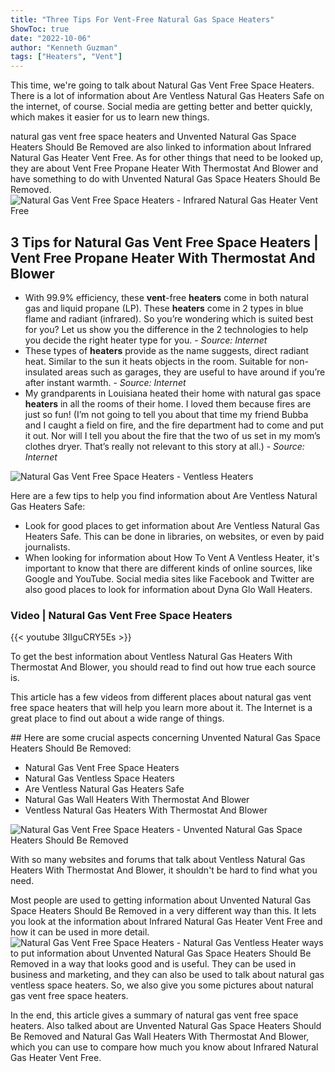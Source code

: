 ```yaml
---
title: "Three Tips For Vent-Free Natural Gas Space Heaters"
ShowToc: true 
date: "2022-10-06"
author: "Kenneth Guzman" 
tags: ["Heaters", "Vent"]
---
```


	
This time, we're going to talk about Natural Gas Vent Free Space Heaters. There is a lot of information about Are Ventless Natural Gas Heaters Safe on the internet, of course. Social media are getting better and better quickly, which makes it easier for us to learn new things.

natural gas vent free space heaters and Unvented Natural Gas Space Heaters Should Be Removed are also linked to information about Infrared Natural Gas Heater Vent Free. As for other things that need to be looked up, they are about Vent Free Propane Heater With Thermostat And Blower and have something to do with Unvented Natural Gas Space Heaters Should Be Removed.
<img loading="lazy" src="http://theoldvictorian.com/blog/wp-content/uploads/2010/11/IMG_1223.jpg" onerror="this.onerror=null;this.src='https://blogger.googleusercontent.com/img/a/AVvXsEhe7F7TRXHtjiKvHb5vS7DmnxvpHiDyoYyYvm1nHB3Qp2_w3BnM6A2eq4v7FYxCC9bfZt3a9vIMtAYEKUiaDQbHMg-ViyGmRIj39MLp0bGFfgfYw1Dc9q_H-T0wiTm3l0Uq42dETrN9eC8aGJ9_IORZsxST1AcLR7np1koOfcc7tnHa4S8Mwz_xD9d0=s16000';" alt="Natural Gas Vent Free Space Heaters - Infrared Natural Gas Heater Vent Free" >

## 3 Tips for Natural Gas Vent Free Space Heaters | Vent Free Propane Heater With Thermostat And Blower
-   With 99.9% efficiency, these **vent**-free **heaters** come in both natural gas and liquid propane (LP). These **heaters** come in 2 types in blue flame and radiant (infrared). So you’re wondering which is suited best for you? Let us show you the difference in the 2 technologies to help you decide the right heater type for you. - <cite>Source: Internet</cite>
-   These types of **heaters** provide as the name suggests, direct radiant heat. Similar to the sun it heats objects in the room. Suitable for non-insulated areas such as garages, they are useful to have around if you’re after instant warmth. - <cite>Source: Internet</cite>
-   My grandparents in Louisiana heated their home with natural gas space **heaters** in all the rooms of their home. I loved them because fires are just so fun! (I’m not going to tell you about that time my friend Bubba and I caught a field on fire, and the fire department had to come and put it out. Nor will I tell you about the fire that the two of us set in my mom’s clothes dryer. That’s really not relevant to this story at all.) - <cite>Source: Internet</cite>


<img loading="lazy" src="https://www.thespruce.com/thmb/d8yj9kQkGTbd-FuIqkhH6OaAbxw=/1249x1249/filters:no_upscale():max_bytes(150000):strip_icc()/NapoleonGrandvilleVFSeries37VentFreeNaturalGasFireplace-5b1a7ff231283400360a2bc1.jpg" onerror="this.onerror=null;this.src='https://blogger.googleusercontent.com/img/a/AVvXsEhe7F7TRXHtjiKvHb5vS7DmnxvpHiDyoYyYvm1nHB3Qp2_w3BnM6A2eq4v7FYxCC9bfZt3a9vIMtAYEKUiaDQbHMg-ViyGmRIj39MLp0bGFfgfYw1Dc9q_H-T0wiTm3l0Uq42dETrN9eC8aGJ9_IORZsxST1AcLR7np1koOfcc7tnHa4S8Mwz_xD9d0=s16000';" alt="Natural Gas Vent Free Space Heaters - Ventless Heaters" >

Here are a few tips to help you find information about Are Ventless Natural Gas Heaters Safe:
- Look for good places to get information about Are Ventless Natural Gas Heaters Safe. This can be done in libraries, on websites, or even by paid journalists.
- When looking for information about How To Vent A Ventless Heater, it's important to know that there are different kinds of online sources, like Google and YouTube. Social media sites like Facebook and Twitter are also good places to look for information about Dyna Glo Wall Heaters.

### Video | Natural Gas Vent Free Space Heaters
{{< youtube 3IIguCRY5Es >}} 

To get the best information about Ventless Natural Gas Heaters With Thermostat And Blower, you should read to find out how true each source is.

This article has a few videos from different places about natural gas vent free space heaters that will help you learn more about it. The Internet is a great place to find out about a wide range of things.
<script async="async" data-cfasync="false" src="//normallydemandedalter.com/fe63df3c5408708b15d8dc3d9b206b31/invoke.js"></script>
<div id="container-fe63df3c5408708b15d8dc3d9b206b31"></div>
## Here are some crucial aspects concerning Unvented Natural Gas Space Heaters Should Be Removed:

- Natural Gas Vent Free Space Heaters
- Natural Gas Ventless Space Heaters
- Are Ventless Natural Gas Heaters Safe
- Natural Gas Wall Heaters With Thermostat And Blower
- Ventless Natural Gas Heaters With Thermostat And Blower

 <img loading="lazy" src="https://s.yimg.com/aah/yhst-95622685483394/real-fyre-30-foothill-split-oak-ventless-propane-gas-log-set-with-electronic-remote-pilot-kit-7.gif" onerror="this.onerror=null;this.src='https://blogger.googleusercontent.com/img/a/AVvXsEhe7F7TRXHtjiKvHb5vS7DmnxvpHiDyoYyYvm1nHB3Qp2_w3BnM6A2eq4v7FYxCC9bfZt3a9vIMtAYEKUiaDQbHMg-ViyGmRIj39MLp0bGFfgfYw1Dc9q_H-T0wiTm3l0Uq42dETrN9eC8aGJ9_IORZsxST1AcLR7np1koOfcc7tnHa4S8Mwz_xD9d0=s16000';" alt="Natural Gas Vent Free Space Heaters - Unvented Natural Gas Space Heaters Should Be Removed" >

With so many websites and forums that talk about Ventless Natural Gas Heaters With Thermostat And Blower, it shouldn't be hard to find what you need.

Most people are used to getting information about Unvented Natural Gas Space Heaters Should Be Removed in a very different way than this. It lets you look at the information about Infrared Natural Gas Heater Vent Free and how it can be used in more detail.
<img loading="lazy" src="https://www.houseneeds.com/upload/images/item/toyotomi-laser-300-black-1.jpg" onerror="this.onerror=null;this.src='https://blogger.googleusercontent.com/img/a/AVvXsEhe7F7TRXHtjiKvHb5vS7DmnxvpHiDyoYyYvm1nHB3Qp2_w3BnM6A2eq4v7FYxCC9bfZt3a9vIMtAYEKUiaDQbHMg-ViyGmRIj39MLp0bGFfgfYw1Dc9q_H-T0wiTm3l0Uq42dETrN9eC8aGJ9_IORZsxST1AcLR7np1koOfcc7tnHa4S8Mwz_xD9d0=s16000';" alt="Natural Gas Vent Free Space Heaters - Natural Gas Ventless Heater" >
ways to put information about Unvented Natural Gas Space Heaters Should Be Removed in a way that looks good and is useful. They can be used in business and marketing, and they can also be used to talk about natural gas ventless space heaters. So, we also give you some pictures about natural gas vent free space heaters.

In the end, this article gives a summary of natural gas vent free space heaters. Also talked about are Unvented Natural Gas Space Heaters Should Be Removed and Natural Gas Wall Heaters With Thermostat And Blower, which you can use to compare how much you know about Infrared Natural Gas Heater Vent Free.
	
	
	
	


